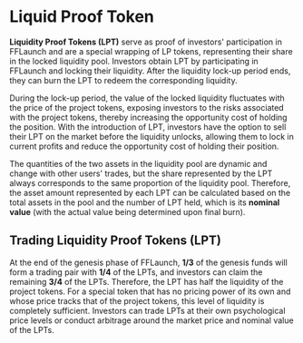 # Liquid Proof Token

**Liquidity Proof Tokens (LPT)** serve as proof of investors' participation in FFLaunch and are a special wrapping of LP tokens, representing their share in the locked liquidity pool. Investors obtain LPT by participating in FFLaunch and locking their liquidity. After the liquidity lock-up period ends, they can burn the LPT to redeem the corresponding liquidity.

During the lock-up period, the value of the locked liquidity fluctuates with the price of the project tokens, exposing investors to the risks associated with the project tokens, thereby increasing the opportunity cost of holding the position. With the introduction of LPT, investors have the option to sell their LPT on the market before the liquidity unlocks, allowing them to lock in current profits and reduce the opportunity cost of holding their position.

The quantities of the two assets in the liquidity pool are dynamic and change with other users' trades, but the share represented by the LPT always corresponds to the same proportion of the liquidity pool. Therefore, the asset amount represented by each LPT can be calculated based on the total assets in the pool and the number of LPT held, which is its **nominal value** (with the actual value being determined upon final burn).

## **Trading Liquidity Proof Tokens (LPT)**

At the end of the genesis phase of FFLaunch, **1/3** of the genesis funds will form a trading pair with **1/4** of the LPTs, and investors can claim the remaining **3/4** of the LPTs. Therefore, the LPT has half the liquidity of the project tokens. For a special token that has no pricing power of its own and whose price tracks that of the project tokens, this level of liquidity is completely sufficient. Investors can trade LPTs at their own psychological price levels or conduct arbitrage around the market price and nominal value of the LPTs.
